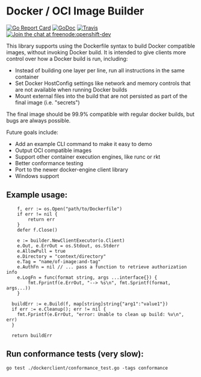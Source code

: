 Docker / OCI Image Builder
==========================

[![Go Report Card](https://goreportcard.com/badge/github.com/openshift/imagebuilder)](https://goreportcard.com/report/github.com/openshift/imagebuilder)
[![GoDoc](https://godoc.org/github.com/openshift/imagebuilder?status.png)](https://godoc.org/github.com/openshift/imagebuilder)
[![Travis](https://travis-ci.org/openshift/imagebuilder.svg?branch=master)](https://travis-ci.org/openshift/imagebuilder)
[![Join the chat at freenode:openshift-dev](https://img.shields.io/badge/irc-freenode%3A%20%23openshift--dev-blue.svg)](http://webchat.freenode.net/?channels=%23openshift-dev)


This library supports using the Dockerfile syntax to build Docker
compatible images, without invoking Docker build. It is intended to give
clients more control over how a Docker build is run, including:

* Instead of building one layer per line, run all instructions in the
  same container
* Set Docker HostConfig settings like network and memory controls that
  are not available when running Docker builds
* Mount external files into the build that are not persisted as part of
  the final image (i.e. "secrets")

The final image should be 99.9% compatible with regular docker builds,
but bugs are always possible.

Future goals include:

* Add an example CLI command to make it easy to demo
* Output OCI compatible images
* Support other container execution engines, like runc or rkt
* Better conformance testing
* Port to the newer docker-engine client library
* Windows support

## Example usage:

```
	f, err := os.Open("path/to/Dockerfile")
	if err != nil {
		return err
	}
	defer f.Close()

	e := builder.NewClientExecutor(o.Client)
	e.Out, e.ErrOut = os.Stdout, os.Stderr
	e.AllowPull = true
	e.Directory = "context/directory"
	e.Tag = "name/of-image:and-tag"
	e.AuthFn = nil // ... pass a function to retrieve authorization info
	e.LogFn = func(format string, args ...interface{}) {
		fmt.Fprintf(e.ErrOut, "--> %s\n", fmt.Sprintf(format, args...))
	}

  buildErr := e.Build(f, map[string]string{"arg1":"value1"})
  if err := e.Cleanup(); err != nil {
    fmt.Fprintf(e.ErrOut, "error: Unable to clean up build: %v\n", err)
  }

  return buildErr
```

## Run conformance tests (very slow):

```
go test ./dockerclient/conformance_test.go -tags conformance
```

